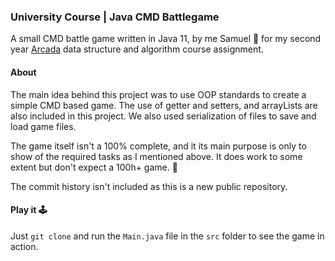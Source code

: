 ### University Course | Java CMD Battlegame

A small CMD battle game written in Java 11, by me Samuel 👋 for my second year [Arcada](https://www.arcada.fi/en) data structure and algorithm course assignment.

#### About
The main idea behind this project was to use OOP standards to create a simple CMD based game. The use of getter and setters, and arrayLists are also included in this project. We also used serialization of files to save and load game files.

The game itself isn't a 100% complete, and it its main purpose is only to show of the required tasks as I mentioned above. It does work to some extent but don't expect a 100h+ game. 🤭

The commit history isn't included as this is a new public repository.

#### Play it 🕹️

Just `git clone` and run the `Main.java` file in the `src` folder to see the game in action.
